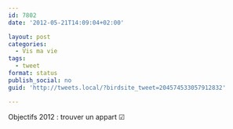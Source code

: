 ```yaml
---
id: 7802
date: '2012-05-21T14:09:04+02:00'

layout: post
categories:
  - Vis ma vie
tags:
  - tweet
format: status
publish_social: no
guid: 'http://tweets.local/?birdsite_tweet=204574533057912832'

---
```


Objectifs 2012 : trouver un appart ☑